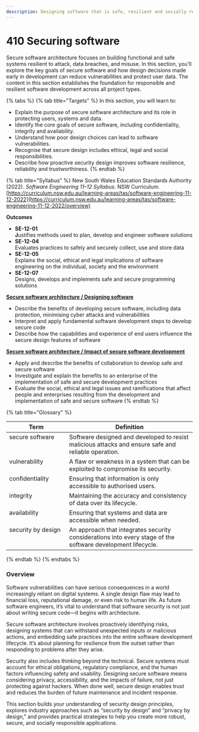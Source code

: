 ```yaml
---
description: Designing software that is safe, resilient and socially responsible.
---
```


# 410 Securing software

Secure software architecture focuses on building functional and safe systems resilient to attack, data breaches, and misuse. In this section, you’ll explore the key goals of secure software and how design decisions made early in development can reduce vulnerabilities and protect user data. The content in this section establishes the foundation for responsible and resilient software development across all project types.

{% tabs %}
{% tab title="Targets" %}
In this section, you will learn to:

* Explain the purpose of secure software architecture and its role in protecting users, systems and data.
* Identify the core goals of secure software, including confidentiality, integrity and availability.
* Understand how poor design choices can lead to software vulnerabilities.
* Recognise that secure design includes ethical, legal and social responsibilities.
* Describe how proactive security design improves software resilience, reliability and trustworthiness.
{% endtab %}

{% tab title="Syllabus" %}
New South Wales Education Standards Authority (2022). _Software Engineering 11–12 Syllabus_. NSW Curriculum. [https://curriculum.nsw.edu.au/learning-areas/tas/software-engineering-11-12-2022](https://curriculum.nsw.edu.au/learning-areas/tas/software-engineering-11-12-2022/overview)

**Outcomes**

* **SE-12-01**\
  **J**ustifies methods used to plan, develop and engineer software solutions
* **SE-12-04**\
  Evaluates practices to safely and securely collect, use and store data
* **SE-12-05**\
  Explains the social, ethical and legal implications of software engineering on the individual, society and the environment
* **SE-12-07**\
  Designs, develops and implements safe and secure programming solutions

[**Secure software architecture / Designing software**](https://curriculum.nsw.edu.au/learning-areas/tas/software-engineering-11-12-2022/content/year-12/fa039e749d#cg-e8644600-1773-4d36-80cc-b5934b32690c)

* Describe the benefits of developing secure software, including data protection, minimising cyber attacks and vulnerabilities
* Interpret and apply fundamental software development steps to develop secure code
* Describe how the capabilities and experience of end users influence the secure design features of software

[**Secure software architecture / Impact of secure software development**](https://curriculum.nsw.edu.au/learning-areas/tas/software-engineering-11-12-2022/content/year-12/fa039e749d#cg-469d7da2-a2a7-4d26-bad5-7d431050bdbc)

* Apply and describe the benefits of collaboration to develop safe and secure software
* Investigate and explain the benefits to an enterprise of the implementation of safe and secure development practices
* Evaluate the social, ethical and legal issues and ramifications that affect people and enterprises resulting from the development and implementation of safe and secure software
{% endtab %}

{% tab title="Glossary" %}


<table><thead><tr><th width="146.046875" valign="top">Term</th><th valign="top">Definition</th></tr></thead><tbody><tr><td valign="top">secure software</td><td valign="top">Software designed and developed to resist malicious attacks and ensure safe and reliable operation.</td></tr><tr><td valign="top">vulnerability</td><td valign="top">A flaw or weakness in a system that can be exploited to compromise its security.</td></tr><tr><td valign="top">confidentiality</td><td valign="top">Ensuring that information is only accessible to authorised users.</td></tr><tr><td valign="top">integrity</td><td valign="top">Maintaining the accuracy and consistency of data over its lifecycle.</td></tr><tr><td valign="top">availability</td><td valign="top">Ensuring that systems and data are accessible when needed.</td></tr><tr><td valign="top">security by design</td><td valign="top">An approach that integrates security considerations into every stage of the software development lifecycle.</td></tr></tbody></table>
{% endtab %}
{% endtabs %}

### Overview

Software vulnerabilities can have serious consequences in a world increasingly reliant on digital systems. A single design flaw may lead to financial loss, reputational damage, or even risk to human life. As future software engineers, it’s vital to understand that software security is not just about writing secure code—it begins with architecture.

Secure software architecture involves proactively identifying risks, designing systems that can withstand unexpected inputs or malicious actions, and embedding safe practices into the entire software development lifecycle. It’s about planning for resilience from the outset rather than responding to problems after they arise.

Security also includes thinking beyond the technical. Secure systems must account for ethical obligations, regulatory compliance, and the human factors influencing safety and usability. Designing secure software means considering privacy, accessibility, and the impacts of failure, not just protecting against hackers. When done well, secure design enables trust and reduces the burden of future maintenance and incident response.

This section builds your understanding of security design principles, explores industry approaches such as “security by design” and “privacy by design,” and provides practical strategies to help you create more robust, secure, and socially responsible applications.

